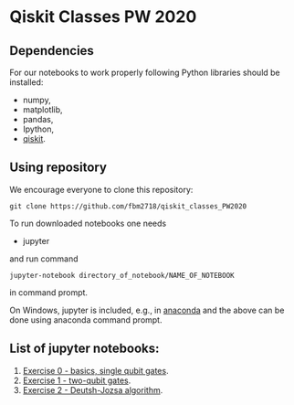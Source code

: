 # Qiskit Classes PW 2020


## Dependencies
For our notebooks to work properly following Python libraries should be installed:
* numpy,
* matplotlib,
* pandas,
* Ipython,
* [qiskit](https://qiskit.org/documentation/).

## Using repository
We encourage everyone to clone this repository:
```
git clone https://github.com/fbm2718/qiskit_classes_PW2020
```
To run downloaded notebooks one needs 
* jupyter

and run command 
```
jupyter-notebook directory_of_notebook/NAME_OF_NOTEBOOK
```
in command prompt. 

On Windows, jupyter is included, e.g., in [anaconda](https://www.anaconda.com/distribution/) and the above can be done using anaconda command prompt.

## List of jupyter notebooks:
1. [Exercise 0 - basics, single qubit gates](exercises/CW_0_0.ipynb).
2. [Exercise 1 - two-qubit gates](exercises/CW_0_1.ipynb).
3. [Exercise 2 - Deutsh-Jozsa algorithm](exercises/CW_0_2.ipynb).
